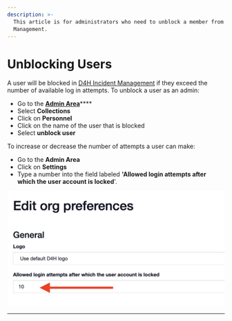 ```yaml
---
description: >-
  This article is for administrators who need to unblock a member from Incident
  Management.
---
```


# Unblocking Users

A user will be blocked in [D4H Incident Management](../incident-management/getting-started.md) if they exceed the number of available log in attempts. To unblock a user as an admin:&#x20;

* Go to the [**Admin Area**](../incident-management/admin-area/)****
* Select **Collections**&#x20;
* Click on **Personnel**&#x20;
* Click on the name of the user that is blocked
* Select **unblock user**

To increase or decrease the number of attempts a user can make:

* Go to the **Admin Area**
* Click on **Settings**
* Type a number into the field labeled **'Allowed login attempts after which the user account is locked**'.&#x20;

![](<../.gitbook/assets/Screen Shot 2021-09-13 at 8.29.19 PM.png>)





****

